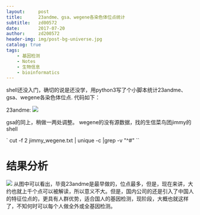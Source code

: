 ```yaml
---
layout:     post
title:      23andme、gsa、wegene各染色体位点统计
subtitle:   zd00572
date:       2017-07-20
author:     zd200572
header-img: img/post-bg-universe.jpg
catalog: true
tags:
    - 基因检测
    - Notes
    - 生物信息
    - bioinformatics
---
```

shell还没入门，确切的说是还没学，用python3写了个小脚本统计23andme、gsa、wegene各染色体位点.
代码如下：

23andme:
![](http://osnq2ssd7.bkt.clouddn.com/23andme.png)

gsa的同上，稍做一两处调整。
wegene的没有源数据，找的生信菜鸟团jimmy的shell

`
cut -f 2 jimmy_wegene.txt | unique -c |grep -v "^#" 
``
    
# 结果分析
![](http://osnq2ssd7.bkt.clouddn.com/23andme_gsa_wegene.png)
从图中可以看出，毕竟23andme是最早做的，位点最多，但是，现在来讲，大约也就上千个点可以被解读，所以意义不大。但是，国内公司的还是引入了中国人的特征位点的，更具有人群优势，适合国人的基因检测，现阶段，大概也就这样了，不知何时可以每个人做全外或全基因检测。

